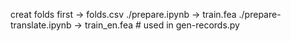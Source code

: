 creat folds first -> folds.csv
./prepare.ipynb -> train.fea
./prepare-translate.ipynb -> train_en.fea # used in gen-records.py
